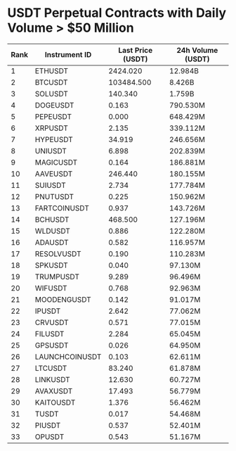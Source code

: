 # USDT Perpetual Contracts with Daily Volume > $50 Million

| Rank | Instrument ID | Last Price (USDT) | 24h Volume (USDT) |
|------|---------------|-------------------|-------------------|
| 1 | ETHUSDT | 2424.020 | 12.984B |
| 2 | BTCUSDT | 103484.500 | 8.426B |
| 3 | SOLUSDT | 140.340 | 1.759B |
| 4 | DOGEUSDT | 0.163 | 790.530M |
| 5 | PEPEUSDT | 0.000 | 648.429M |
| 6 | XRPUSDT | 2.135 | 339.112M |
| 7 | HYPEUSDT | 34.919 | 246.656M |
| 8 | UNIUSDT | 6.898 | 202.839M |
| 9 | MAGICUSDT | 0.164 | 186.881M |
| 10 | AAVEUSDT | 246.440 | 180.155M |
| 11 | SUIUSDT | 2.734 | 177.784M |
| 12 | PNUTUSDT | 0.225 | 150.962M |
| 13 | FARTCOINUSDT | 0.937 | 143.726M |
| 14 | BCHUSDT | 468.500 | 127.196M |
| 15 | WLDUSDT | 0.886 | 122.280M |
| 16 | ADAUSDT | 0.582 | 116.957M |
| 17 | RESOLVUSDT | 0.190 | 110.283M |
| 18 | SPKUSDT | 0.040 | 97.130M |
| 19 | TRUMPUSDT | 9.289 | 96.496M |
| 20 | WIFUSDT | 0.768 | 92.963M |
| 21 | MOODENGUSDT | 0.142 | 91.017M |
| 22 | IPUSDT | 2.642 | 77.062M |
| 23 | CRVUSDT | 0.571 | 77.015M |
| 24 | FILUSDT | 2.284 | 65.045M |
| 25 | GPSUSDT | 0.026 | 64.950M |
| 26 | LAUNCHCOINUSDT | 0.103 | 62.611M |
| 27 | LTCUSDT | 83.240 | 61.878M |
| 28 | LINKUSDT | 12.630 | 60.727M |
| 29 | AVAXUSDT | 17.493 | 56.779M |
| 30 | KAITOUSDT | 1.376 | 56.462M |
| 31 | TUSDT | 0.017 | 54.468M |
| 32 | PIUSDT | 0.537 | 52.401M |
| 33 | OPUSDT | 0.543 | 51.167M |
